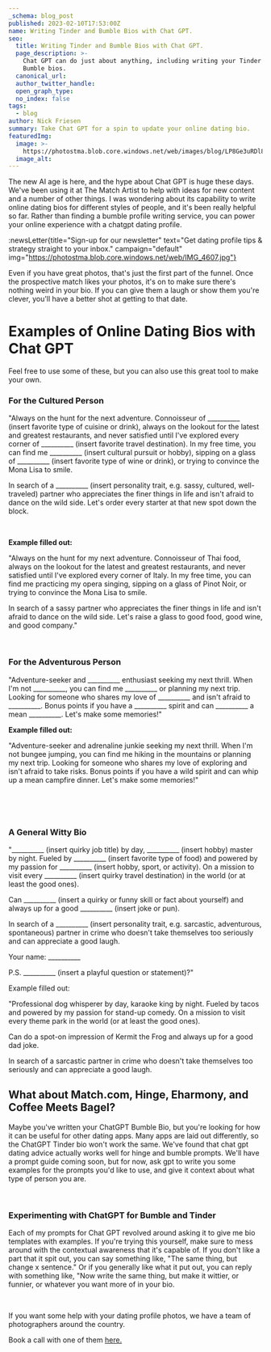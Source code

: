 ```yaml
---
_schema: blog_post
published: 2023-02-10T17:53:00Z
name: Writing Tinder and Bumble Bios with Chat GPT.
seo:
  title: Writing Tinder and Bumble Bios with Chat GPT.
  page_description: >-
    Chat GPT can do just about anything, including writing your Tinder and
    Bumble bios.
  canonical_url:
  author_twitter_handle:
  open_graph_type:
  no_index: false
tags:
  - blog
author: Nick Friesen
summary: Take Chat GPT for a spin to update your online dating bio.
featuredImg:
  image: >-
    https://photostma.blob.core.windows.net/web/images/blog/LP8Ge3uRDl8tmQuTowiQ.jpg
  image_alt:
---
```

The new AI age is here, and the hype about Chat GPT is huge these days. We've been using it at The Match Artist to help with ideas for new content and a number of other things. I was wondering about its capability to write online dating bios for different styles of people, and it's been really helpful so far. Rather than finding a bumble profile writing service, you can power your online experience with a chatgpt dating profile.&nbsp;

\:newsLetter{title="Sign-up for our newsletter" text="Get dating profile tips & strategy straight to your inbox." campaign="default" img="https://photostma.blob.core.windows.net/web/IMG_4607.jpg"}

Even if you have great photos, that's just the first part of the funnel. Once the prospective match likes your photos, it's on to make sure there's nothing weird in your bio. If you can give them a laugh or show them you're clever, you'll have a better shot at getting to that date.

# Examples of Online Dating Bios with Chat GPT

Feel free to use some of these, but you can also use this great tool to make your own.

### For the Cultured Person

"Always on the hunt for the next adventure. Connoisseur of \_\_\_\_\_\_\_\_\_\_ (insert favorite type of cuisine or drink), always on the lookout for the latest and greatest restaurants, and never satisfied until I've explored every corner of \_\_\_\_\_\_\_\_\_\_ (insert favorite travel destination). In my free time, you can find me \_\_\_\_\_\_\_\_\_\_ (insert cultural pursuit or hobby), sipping on a glass of \_\_\_\_\_\_\_\_\_\_ (insert favorite type of wine or drink), or trying to convince the Mona Lisa to smile.

In search of a \_\_\_\_\_\_\_\_\_\_ (insert personality trait, e.g. sassy, cultured, well-traveled) partner who appreciates the finer things in life and isn't afraid to dance on the wild side. Let's order every starter at that new spot down the block.

&nbsp;

**Example filled out:**

"Always on the hunt for my next adventure. Connoisseur of Thai food, always on the lookout for the latest and greatest restaurants, and never satisfied until I've explored every corner of Italy. In my free time, you can find me practicing my opera singing, sipping on a glass of Pinot Noir, or trying to convince the Mona Lisa to smile.

In search of a sassy partner who appreciates the finer things in life and isn't afraid to dance on the wild side. Let's raise a glass to good food, good wine, and good company."

&nbsp;

### For the Adventurous Person

"Adventure-seeker and \_\_\_\_\_\_\_\_\_\_ enthusiast seeking my next thrill. When I'm not \_\_\_\_\_\_\_\_\_\_, you can find me \_\_\_\_\_\_\_\_\_\_ or planning my next trip. Looking for someone who shares my love of \_\_\_\_\_\_\_\_\_\_ and isn't afraid to \_\_\_\_\_\_\_\_\_\_. Bonus points if you have a \_\_\_\_\_\_\_\_\_\_ spirit and can \_\_\_\_\_\_\_\_\_\_ a mean \_\_\_\_\_\_\_\_\_\_. Let's make some memories!"

**Example filled out:**

"Adventure-seeker and adrenaline junkie seeking my next thrill. When I'm not bungee jumping, you can find me hiking in the mountains or planning my next trip. Looking for someone who shares my love of exploring and isn't afraid to take risks. Bonus points if you have a wild spirit and can whip up a mean campfire dinner. Let's make some memories!"

&nbsp;

&nbsp;

### A General Witty Bio

"\_\_\_\_\_\_\_\_\_\_ (insert quirky job title) by day, \_\_\_\_\_\_\_\_\_\_ (insert hobby) master by night. Fueled by \_\_\_\_\_\_\_\_\_\_ (insert favorite type of food) and powered by my passion for \_\_\_\_\_\_\_\_\_\_ (insert hobby, sport, or activity). On a mission to visit every \_\_\_\_\_\_\_\_\_\_ (insert quirky travel destination) in the world (or at least the good ones).

Can \_\_\_\_\_\_\_\_\_\_ (insert a quirky or funny skill or fact about yourself) and always up for a good \_\_\_\_\_\_\_\_\_\_ (insert joke or pun).

In search of a \_\_\_\_\_\_\_\_\_\_ (insert personality trait, e.g. sarcastic, adventurous, spontaneous) partner in crime who doesn't take themselves too seriously and can appreciate a good laugh.

Your name: \_\_\_\_\_\_\_\_\_\_

P.S. \_\_\_\_\_\_\_\_\_\_ (insert a playful question or statement)?"

Example filled out:

"Professional dog whisperer by day, karaoke king by night. Fueled by tacos and powered by my passion for stand-up comedy. On a mission to visit every theme park in the world (or at least the good ones).

Can do a spot-on impression of Kermit the Frog and always up for a good dad joke.

In search of a sarcastic partner in crime who doesn't take themselves too seriously and can appreciate a good laugh.

## What about Match.com, Hinge, Eharmony, and Coffee Meets Bagel?

Maybe you've written your ChatGPT Bumble Bio, but you're looking for how it can be useful for other dating apps. Many apps are laid out differently, so the ChatGPT Tinder bio won't work the same. We've found that chat gpt dating advice actually works well for hinge and bumble prompts. We'll have a prompt guide coming soon, but for now, ask gpt to write you some examples for the prompts you'd like to use, and give it context about what type of person you are.

&nbsp;

### Experimenting with ChatGPT for Bumble and Tinder

Each of my prompts for Chat GPT revolved around asking it to give me bio templates with examples. If you're trying this yourself, make sure to mess around with the contextual awareness that it's capable of. If you don't like a part that it spit out, you can say something like, "The same thing, but change x sentence." Or if you generally like what it put out, you can reply with something like, "Now write the same thing, but make it wittier, or funnier, or whatever you want more of in your bio.

&nbsp;

If you want some help with your dating profile photos, we have a team of photographers around the country.&nbsp;

Book a call with one of them <a href="https://bookme.name/thematchartist/lite/free-consultation-with-shane" target="_blank" rel="noopener">here.</a>

&nbsp;